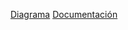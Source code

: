 [Diagrama](https://lucid.app/lucidchart/73cc55be-6280-4d21-9ee9-168946db9bcd/edit?viewport_loc=-11%2C-10%2C1695%2C789%2C0_0&invitationId=inv_d98cab8b-6583-45d5-a103-d9be5c872958)
[Documentación](https://www.canva.com/design/DAGL0Nxhk-Y/pnyF3pVHr49dsrAYIz_CZQ/edit?utm_content=DAGL0Nxhk-Y&utm_campaign=designshare&utm_medium=link2&utm_source=sharebutton)
